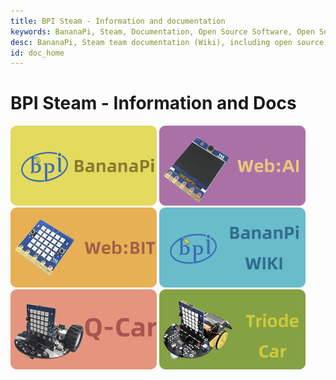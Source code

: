 ```yaml
---
title: BPI Steam - Information and documentation
keywords: BananaPi, Steam, Documentation, Open Source Software, Open Source Hardware, Banana Pi, AI, AIOT, Edge Computing, Face Recognition, Embedded AI, Q-Car, Triode-Car, WebAI, WebBit
desc: BananaPi, Steam team documentation (Wiki), including open source software and open source hardware information, AIOT information, etc.
id: doc_home
---
```



# BPI Steam - Information and Docs

[![](/static/image/BPI.png)](http://www.banana-pi.org/) [![](/static/image/WebAI.png)](/WebAI/zh-tw/readme.md) [![](/static/image/WebBit.png)](/WebBit_Doc/zh-tw/readme.md)
[![](/static/image/BPI-WIKI.png)](http://wiki.banana-pi.org/) [![](/static/image/QCar.png)](/QCar/zh-tw/readme.md) [![](/static/image/TriodeCar.png)](/TriodeCar/zh-tw/readme.md)